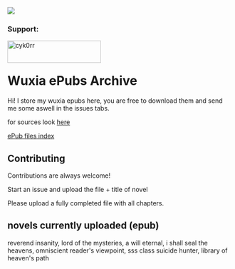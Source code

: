 ![](https://api.visitorbadge.io/api/VisitorHit?user=cyk0rr&repo=wuxia-epubs&countColor=%237B1E7A)
<h3 align="left">Support:</h3>
<p><a href="https://ko-fi.com/cyk0rr"> <img align="left" src="https://cdn.ko-fi.com/cdn/kofi3.png?v=3" height="50" width="210" alt="cyk0rr" /></a></p><br><br>

# Wuxia ePubs Archive

Hi! I store my wuxia epubs here, you are free to download them and send me some aswell in the issues tabs.

for sources look [here](https://github.com/cykorr/wuxia-epubs/blob/main/sources.md)

[ePub files index](https://github.com/cykorr/wuxia-epubs/wiki/index-of-novels)

## Contributing

Contributions are always welcome!

Start an issue and upload the file + title of novel


Please upload a fully completed file with all chapters.


## novels currently uploaded (epub)
reverend insanity, lord of the mysteries, a will eternal, i shall seal the heavens, omniscient reader's viewpoint, sss class suicide hunter, library of heaven's path
